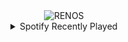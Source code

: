 <div align="center">
<picture>
    <source media="(prefers-color-scheme: dark)" srcset="https://i.ibb.co/tCqLgYS/output-gif.gif">
    <source media="(prefers-color-scheme: light)" srcset="https://i.ibb.co/tCqLgYS/output-gif.gif">
    <img alt="RENOS" src="https://i.ibb.co/tCqLgYS/output-gif.gif">
</picture>
<details>
<summary>Spotify Recently Played</summary>
<img src="https://spotify-recently-played-readme.vercel.app/api?user=31d6d6zerc5ct6kck32na2ozsqf4&unique=1&width=400" alt="Spotify" />
</details>
</div>

<!-- Image deletion URL: https://ibb.co/2KvZxcw/7315eda9ab1702d1996ee7a12ac41a33 -->